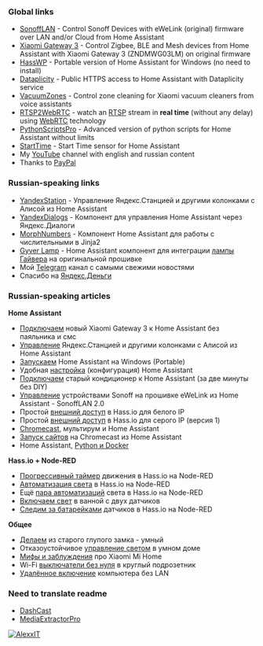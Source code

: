 ### Global links

- [SonoffLAN](https://github.com/AlexxIT/SonoffLAN) - Control Sonoff Devices with eWeLink (original) firmware over LAN and/or Cloud from Home Assistant
- [Xiaomi Gateway 3](https://github.com/AlexxIT/XiaomiGateway3) - Control Zigbee, BLE and Mesh devices from Home Assistant with Xiaomi Gateway 3 (ZNDMWG03LM) on original firmware
- [HassWP](https://github.com/AlexxIT/HassWP) - Portable version of Home Assistant for Windows (no need to install)
- [Dataplicity](https://github.com/AlexxIT/Dataplicity) - Public HTTPS access to Home Assistant with Dataplicity service
- [VacuumZones](https://github.com/AlexxIT/VacuumZones) - Control zone cleaning for Xiaomi vacuum cleaners from voice assistants
- [RTSP2WebRTC](https://github.com/AlexxIT/hassio-addons) - watch an [RTSP](https://en.wikipedia.org/wiki/Real_Time_Streaming_Protocol) stream in **real time** (without any delay) using [WebRTC](https://en.wikipedia.org/wiki/WebRTC) technology
- [PythonScriptsPro](https://github.com/AlexxIT/PythonScriptsPro) - Advanced version of python scripts for Home Assistant without limits
- [StartTime](https://github.com/AlexxIT/StartTime) - Start Time sensor for Home Assistant
- My [YouTube](https://www.youtube.com/c/AlexxIT) channel with english and russian content
- Thanks to [PayPal](https://www.buymeacoffee.com/AlexxIT)

### Russian-speaking links

- [YandexStation](https://github.com/AlexxIT/YandexStation) - Управление Яндекс.Станцией и другими колонками с Алисой из Home Assistant
- [YandexDialogs](https://github.com/AlexxIT/YandexDialogs) - Компонент для управления Home Assistant через Яндекс.Диалоги
- [MorphNumbers](https://github.com/AlexxIT/MorphNumbers) - Компонент Home Assistant для работы с числительными в Jinja2
- [Gyver Lamp](https://github.com/AlexxIT/GyverLamp) - Home Assistant компонент для интеграции [лампы Гайвера](https://alexgyver.ru/gyverlamp/) на оригинальной прошивке
- Мой [Telegram](https://t.me/AlexxIT_SmartHome) канал с самыми свежими новостями
- Спасибо на [Яндекс.Деньги](https://money.yandex.ru/to/41001428278477)

### Russian-speaking articles

**Home Assistant**
- [Подключаем](https://habr.com/ru/post/519644/) новый Xiaomi Gateway 3 к Home Assistant без паяльника и смс
- [Управление](https://habr.com/ru/post/508106/) Яндекс.Станцией и другими колонками с Алисой из Home Assistant
- [Запускаем](https://sprut.ai/client/blog/2809) Home Assistant на Windows (Portable)
- Удобная [настройка](https://sprut.ai/client/blog/3180) (конфигурация) Home Assistant
- [Подключаем](https://sprut.ai/client/blog/3254) старый кондиционер к Home Assistant (за две минуты без DIY)
- [Управление](https://sprut.ai/client/blog/2488) устройствами Sonoff на прошивке eWeLink из Home Assistant - SonoffLAN 2.0
- Простой [внешний доступ](https://sprut.ai/client/blog/2431) в Hass.io для белого IP
- Простой [внешний доступ](https://sprut.ai/client/blog/2487) в Hass.io для серого IP (версия 1)
- [Chromecast](https://sprut.ai/client/blog/2327), мультирум и Home Assistant
- [Запуск сайтов](https://sprut.ai/client/blog/2326) на Chromecast из Home Assistant
- Home Assistant, [Python и Docker](https://sprut.ai/client/blog/1611)

**Hass.io + Node-RED**
- [Прогрессивный таймер](https://sprut.ai/client/blog/2486) движения в Hass.io на Node-RED
- [Автоматизация света](https://sprut.ai/client/blog/2009) в Hass.io на Node-RED
- Ещё [пара автоматизаций](https://sprut.ai/client/blog/2071) света в Hass.io на Node-RED
- [Включаем свет](https://sprut.ai/client/blog/2257) в ванной с двух датчиков
- [Следим за батарейками](https://sprut.ai/client/blog/2061) датчиков в Hass.io на Node-RED

**Общее**
- [Делаем](https://sprut.ai/client/blog/1582) из старого глупого замка - умный
- Отказоустойчивое [управление светом](https://sprut.ai/client/blog/2309) в умном доме
- [Мифы и заблуждения](https://sprut.ai/client/blog/2377) про Xiaomi Mi Home
- Wi-Fi [выключатели без нуля](https://sprut.ai/client/blog/1999) в круглый подрозетник
- [Удалённое включение](https://sprut.ai/client/blog/1615) компьютера без LAN

### Need to translate readme

- [DashCast](https://github.com/AlexxIT/DashCast)
- [MediaExtractorPro](https://github.com/AlexxIT/MediaExtractorPro)

[![AlexxIT](https://github-readme-stats.vercel.app/api?username=alexxit&hide=prs,issues&show_icons=true)](https://github.com/anuraghazra/github-readme-stats)

